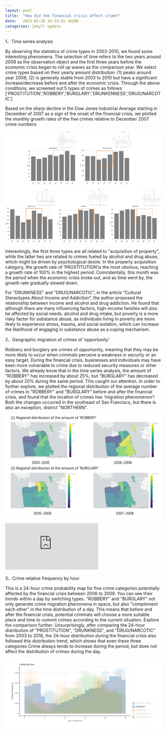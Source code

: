 ```yaml
---
layout: post
title:  "How did the financial crisis affect crime?"
date:   2023-03-26 18:33:41 +0200
categories: jekyll update
---
```

1、Time series analysis

By observing the statistics of crime types in 2003-2010, we found some interesting phenomena. The selection of time refers to the two years around 2008 as the observation object and the first three years before the economic crisis began to roll up waves as the comparison year. We select crime types based on their yearly amount distribution:
(1) peaks around year 2008;
(2) is generally stable from 2003 to 2010 but have a significant increase/decrease before and after the economic crisis.
Through the above conditions, we screened out 5 types of crimes as follows:
['PROSTITUTION','ROBBERY','BURGLARY','DRUNKENNESS','DRUG/NARCOTIC']

Based on the sharp decline in the Dow Jones Industrial Average starting in December of 2007 as a sign of the onset of the financial crisis, we plotted the monthly growth rates of the five crimes relative to December 2007 crime numbers:

![](https://raw.githubusercontent.com/RuoxiSpace/RuoxiSpace.github.io/main/image/figure_6.jpg)

Interestingly, the first three types are all related to "acquisition of property", while the latter two are related to crimes fueled by alcohol and drug abuse, which might be driven by psychological desire. In the property acquisition category, the growth rate of ‘PROSTITUTION’is the most obvious, reaching a growth rate of 100% in the highest period. Coincidentally, this month was the period when the economic crisis broke out, and as time went by, the growth rate gradually slowed down.


For "DRUNKNESS" and "DRUG/NARCOTIC", in the article “Cultural Stereotypes About Income and Addiction”, the author proposed the relationship between income and alcohol and drug addiction. He found that although there are many influencing factors, high-income families will also be affected by social needs. alcohol and drug intake, but poverty is a more risky factor for substance abuse, as individuals living in poverty are more likely to experience stress, trauma, and social isolation, which can increase the likelihood of engaging in substance abuse as a coping mechanism.

2、Geographic migration of crimes of ‘opportunity’

Robbery and burglary are crimes of opportunity, meaning that they may be more likely to occur when criminals perceive a weakness in security or an easy target. During the financial crisis, businesses and individuals may have been more vulnerable to crime due to reduced security measures or other factors.
We already know that in the time series analysis, the amount of "ROBBERY" has increased by about 25%, but "BURGLARY" has decreased by about 20% during the same period. This caught our attention. In order to further explore, we plotted the regional distribution of the average number of crimes in "ROBBERY" and "BURGLARY" before and after the financial crisis, and found that the location of crimes has ‘migration phenomenon’! Both the changes occurred in the southeast of San Francisco, but there is also an exception, district "NORTHERN".


![](https://raw.githubusercontent.com/RuoxiSpace/RuoxiSpace.github.io/main/image/figure_3.png)

![](https://github.com/RuoxiSpace/RuoxiSpace.github.io/blob/main/image/my_map.html)


3、Crime relative frequency by hour

This is a 24-hour crime probability map for five crime categories potentially affected by the financial crisis between 2006 to 2009. You can see their trends within a day by switching types. "ROBBERY" and "BURGLARY" not only generate crime migration phenomena in space, but also "complement each other" in the time distribution of a day. This means that before and after the financial crisis, potential criminals will choose a more suitable place and time to commit crimes according to the current situation. Explore the comparison further. Unsurprisingly, after comparing the 24-hour distribution of "PROSTITUTION", "DRUNKNESS", and "DRUG/NARCOTIC" from 2003 to 2018, the 24-hour distribution during the financial crisis also followed this distribution trend, which shows that even these three categories Crime always tends to increase during the period, but does not affect the distribution of crimes during the day.




![](https://raw.githubusercontent.com/RuoxiSpace/RuoxiSpace.github.io/main/image/figure_4.png)
